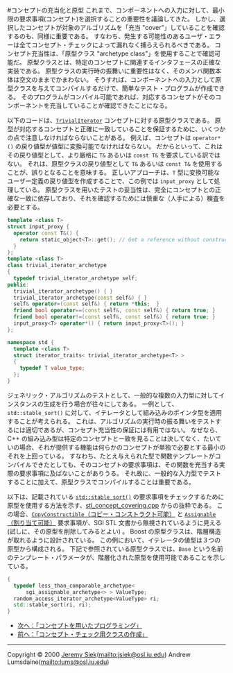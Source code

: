#コンセプトの充当化と原型
これまで、コンポーネントへの入力に対して、最小限の要求事項(コンセプト)を選択することの重要性を議論してきた。 しかし、選択したコンセプトが対象のアルゴリズムを「充当 "cover"」していることを確認するのも、同様に重要である。 すなわち、発生する可能性のあるユーザ・エラーは全てコンセプト・チェックによって漏れなく捕らえられるべきである。 コンセプト充当性は、「原型クラス "archetype class"」を使用することで確認可能だ。 原型クラスとは、特定のコンセプトに関連するインタフェースの正確な実装である。 原型クラスの実行時の振舞いに重要性はなく、そのメンバ関数本体は空文のままでかまわない。 そうすれば、コンポーネントへの入力として原型クラスを与えてコンパイルするだけで、簡単なテスト・プログラムが作成できる。 そのプログラムがコンパイル可能であれば、対応するコンセプトがそのコンポーネントを充当していることが確認できたことになる。

以下のコードは、[`TrivialIterator`](http://www.sgi.com/tech/stl/trivial.html) コンセプトに対する原型クラスである。 原型が対応するコンセプトと正確に一致していることを保証するために、いくつかの点で注意しなければならないことがある。 例えば、コンセプトは `operator*()` の戻り値型が値型に変換可能でなければならない。 だからといって、これはその戻り値型として、より厳格に `T&` あるいは `const T&` を要求している訳ではない。 それは、原型クラスの戻り値型として `T&` あるいは `const T&` を使用することが、誤りとなることを意味する。 正しいアプローチは、`T` 型に変換可能なユーザー定義の戻り値型を作成することで、この例では `input_proxy` として処理している。 原型クラスを用いたテストの妥当性は、完全にコンセプトとの正確な一致に依存しており、それを確認するためには慎重な（人手による）検査を必要とする。

```cpp
template <class T>
struct input_proxy {
  operator const T&() {
    return static_object<T>::get(); // Get a reference without constructing
  }
};
template <class T>
class trivial_iterator_archetype
{
  typedef trivial_iterator_archetype self;
public:
  trivial_iterator_archetype() { }
  trivial_iterator_archetype(const self&) { }
  self& operator=(const self&) { return *this;  }
  friend bool operator==(const self&, const self&) { return true; }
  friend bool operator!=(const self&, const self&) { return true; }
  input_proxy<T> operator*() { return input_proxy<T>(); }
};

namespace std {
  template <class T>
  struct iterator_traits< trivial_iterator_archetype<T> >
  {
    typedef T value_type;
  };
}
```

ジェネリック・アルゴリズムのテストとして、一般的な複数の入力型に対してインスタンスの生成を行う場合が往々にしてある。 一例として、`std::stable_sort()` に対して、イテレータとして組み込みのポインタ型を適用することが考えられる。 これは、アルゴリズムの実行時の振る舞いをテストするには適切であるが、コンセプト充当性の保証には有用ではない。 なぜなら、C++ の組み込み型は特定のコンセプトとー致を見ることは決してなく、たいていの場合、それが提供する機能は何らかのコンセプトが単独で必要とする最小のそれを上回っている。 すなわち、たとえ与えられた型で関数テンプレートがコンパイルできたとしても、そのコンセプトの要求事項は、その関数を充当する実際の要求事項に及ばないことがありうる。 それ故に、一般的な入力型でテストすることに加えて、原型クラスでコンパイルすることは重要である。

以下は、記載されている [`std::stable_sort()`](http://cpprefjp.github.io/reference/algorithm/stable_sort.html) の要求事項をチェックするために原型を使用する方法を示す、[stl_concept_covering.cpp](stl_concept_covering.cpp.md) からの抜粋である。 この場合、[`CopyConstructible`（コピー・コンストラクト可能）](http://www.boost.org/doc/libs/1_31_0/libs/utility/CopyConstructible.html) と [`Assignable`（割り当て可能）](http://www.boost.org/doc/libs/1_31_0/libs/utility/Assignable.html) 要求事項が、SGI STL 文書から無視されているように見える (試しに、その原型を削除してみるとよい) 。 Boost の原型クラスは、階層構造が取れるように設計されている。 この例において、イテレータの値型は３つの原型から構成される。 下記で参照されている原型クラスでは、`Base` という名前のテンプレート・パラメータが、階層化された原型を使用可能であることを示している。

```cpp
{
  typedef less_than_comparable_archetype< 
      sgi_assignable_archetype<> > ValueType;
  random_access_iterator_archetype<ValueType> ri;
  std::stable_sort(ri, ri);
}
```


- [次へ：「コンセプトを用いたプログラミング」](prog_with_concepts.md)
- [前へ：「コンセプト・チェック用クラスの作成」](creating_concepts.md)


***
Copyright © 2000 [Jeremy Siek](http://www.boost.org/doc/libs/1_31_0/people/jeremy_siek.htm)(<mailto:jsiek@osl.iu.edu>) Andrew Lumsdaine(<mailto:lums@osl.iu.edu>)

